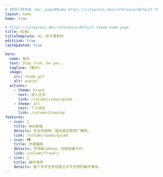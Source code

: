 ```yaml
---
# 提供三种布局，doc、page和home https://vitepress.dev/reference/default-theme-layout
layout: home
home: true

# https://vitepress.dev/reference/default-theme-home-page
title: BING
titleTemplate: Hi，终于等到你
editLink: true
lastUpdated: true

hero:
  name: 留白
  text: Stay true, be you..
  tagline: /躺平/
  image:
    src: /home.gif
    alt: avatar
  actions:
    - theme: brand
      text: 进入主页
      link: /column/views/guide
    - theme: alt
      text: 个人成长
      link: /column/Growing/
features:
  - icon: 👾
    title: Web前端
    details: 专业攻城狮，国内某互联网厂搬砖。
    link: /column/views/guide
  - icon: 📷‍
    title: 热爱摄影
    details: 手持破iphone，也能拍摄大片。
    link: /column/Travel/
  - icon: 🛀
    title: 躺平青年
    details: 是个平平无奇但是又平平无奇的躺平青年。
---
```


<!-- 自定义组件 -->
<script setup>
//import home from './components/home.vue';
</script>

<home />
